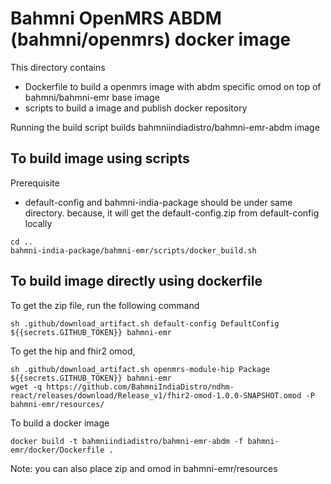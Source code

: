 # Bahmni OpenMRS ABDM (bahmni/openmrs) docker image

This directory contains
- Dockerfile to build a openmrs image with abdm specific omod on top of bahmni/bahmni-emr base image
- scripts to build a image and publish docker repository 

Running the build script builds bahmniindiadistro/bahmni-emr-abdm image

## To build image using scripts

Prerequisite
- default-config and bahmni-india-package should be under same directory. because, it will get the default-config.zip from default-config locally
```
cd ..
bahmni-india-package/bahmni-emr/scripts/docker_build.sh 
```
## To build image directly using dockerfile

To get the zip file, run the following command
```
sh .github/download_artifact.sh default-config DefaultConfig ${{secrets.GITHUB_TOKEN}} bahmni-emr
```
To get the hip and fhir2 omod,
```
sh .github/download_artifact.sh openmrs-module-hip Package ${{secrets.GITHUB_TOKEN}} bahmni-emr
wget -q https://github.com/BahmniIndiaDistro/ndhm-react/releases/download/Release_v1/fhir2-omod-1.0.0-SNAPSHOT.omod -P bahmni-emr/resources/
```
To build a docker image
```
docker build -t bahmniindiadistro/bahmni-emr-abdm -f bahmni-emr/docker/Dockerfile . 
```
Note: you can also place zip and omod in bahmni-emr/resources